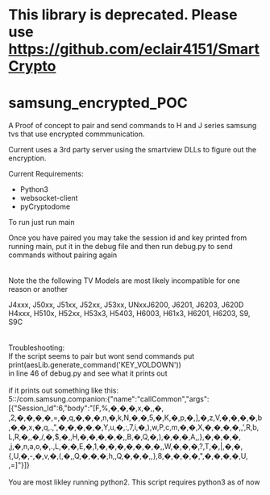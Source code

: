 # This library is deprecated. Please use https://github.com/eclair4151/SmartCrypto

# samsung_encrypted_POC
A Proof of concept to pair and send commands to H and J series samsung tvs that use encrypted commmunication.  


Current uses a 3rd party server using the smartview DLLs to figure out the encryption.    

      
         
          
Current Requirements:

* Python3
* websocket-client
* pyCryptodome

To run just run main   

Once you have paired you may take the session id and key printed from running main, put it in the debug file and then run debug.py to send commands without pairing again
<br>
<br>
<br>
Note the the following TV Models are most likely incompatible for one reason or another


J4xxx, J50xx, J51xx, J52xx, J53xx, UNxxJ6200, J6201, J6203, J620D   
H4xxx, H510x, H52xx, H53x3, H5403, H6003, H61x3, H6201, H6203, S9, S9C    
<br>
<br>
Troubleshooting:    
If the script seems to pair but wont send commands put   
print(aesLib.generate_command('KEY_VOLDOWN'))   
in line 46 of debug.py and see what it prints out     
<br>
if it prints out something like this:   
5::/com.samsung.companion:{"name":"callCommon","args":[{"Session_Id":6,"body":"[F,%,�,�,�,x,�,,�, ,2,�,�,�,�,=,�,q,�,�,�,n,�,k,N,�,�,5,�,K,�,p,�,],�,z,V,�,�,�,�,b,�,�,x,�,q,.,",�,�,�,�,�,Y,u,�,:,7,i,�,),w,P,c,m,�,�,X,�,�,�,�,,',R,b,L,R,�,,�,/,�,$,�,,H,�,�,�,�,�,,B,�,Q,�,),�,�,�,A,,},�,�,�,�, ,j,�,n,a,o,�,.,L,�,�,E,�,1,�,�,�,�,�,�,�,,W,�,�,�,?,T,�,|,�,�,{,U,�,-,�,v,�,(,�,,Q,�,�,�,h,,Q,�,�,�,,},8,�,�,�,�,",�,�,�,�,U,
,=]"}]}  
<br>
You are most likley running python2. This script requires python3 as of now

